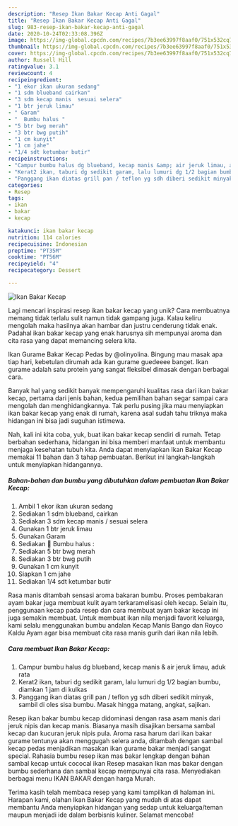 ```yaml
---
description: "Resep Ikan Bakar Kecap Anti Gagal"
title: "Resep Ikan Bakar Kecap Anti Gagal"
slug: 983-resep-ikan-bakar-kecap-anti-gagal
date: 2020-10-24T02:33:08.396Z
image: https://img-global.cpcdn.com/recipes/7b3ee63997f8aaf0/751x532cq70/ikan-bakar-kecap-foto-resep-utama.jpg
thumbnail: https://img-global.cpcdn.com/recipes/7b3ee63997f8aaf0/751x532cq70/ikan-bakar-kecap-foto-resep-utama.jpg
cover: https://img-global.cpcdn.com/recipes/7b3ee63997f8aaf0/751x532cq70/ikan-bakar-kecap-foto-resep-utama.jpg
author: Russell Hill
ratingvalue: 3.1
reviewcount: 4
recipeingredient:
- "1 ekor ikan ukuran sedang"
- "1 sdm blueband cairkan"
- "3 sdm kecap manis  sesuai selera"
- "1 btr jeruk limau"
- " Garam"
- "  Bumbu halus "
- "5 btr bwg merah"
- "3 btr bwg putih"
- "1 cm kunyit"
- "1 cm jahe"
- "1/4 sdt ketumbar butir"
recipeinstructions:
- "Campur bumbu halus dg blueband, kecap manis &amp; air jeruk limau, aduk rata"
- "Kerat2 ikan, taburi dg sedikit garam, lalu lumuri dg 1/2 bagian bumbu, diamkan 1 jam di kulkas"
- "Panggang ikan diatas grill pan / teflon yg sdh diberi sedikit minyak, sambil di oles sisa bumbu. Masak hingga matang, angkat, sajikan."
categories:
- Resep
tags:
- ikan
- bakar
- kecap

katakunci: ikan bakar kecap 
nutrition: 114 calories
recipecuisine: Indonesian
preptime: "PT35M"
cooktime: "PT56M"
recipeyield: "4"
recipecategory: Dessert

---
```



![Ikan Bakar Kecap](https://img-global.cpcdn.com/recipes/7b3ee63997f8aaf0/751x532cq70/ikan-bakar-kecap-foto-resep-utama.jpg)

Lagi mencari inspirasi resep ikan bakar kecap yang unik? Cara membuatnya memang tidak terlalu sulit namun tidak gampang juga. Kalau keliru mengolah maka hasilnya akan hambar dan justru cenderung tidak enak. Padahal ikan bakar kecap yang enak harusnya sih mempunyai aroma dan cita rasa yang dapat memancing selera kita.

Ikan Gurame Bakar Kecap Pedas by @olinyolina. Bingung mau masak apa tiap hari, kebetulan dirumah ada ikan gurame guedeeee banget. Ikan gurame adalah satu protein yang sangat fleksibel dimasak dengan berbagai cara.

Banyak hal yang sedikit banyak mempengaruhi kualitas rasa dari ikan bakar kecap, pertama dari jenis bahan, kedua pemilihan bahan segar sampai cara mengolah dan menghidangkannya. Tak perlu pusing jika mau menyiapkan ikan bakar kecap yang enak di rumah, karena asal sudah tahu triknya maka hidangan ini bisa jadi suguhan istimewa.


Nah, kali ini kita coba, yuk, buat ikan bakar kecap sendiri di rumah. Tetap berbahan sederhana, hidangan ini bisa memberi manfaat untuk membantu menjaga kesehatan tubuh kita. Anda dapat menyiapkan Ikan Bakar Kecap memakai 11 bahan dan 3 tahap pembuatan. Berikut ini langkah-langkah untuk menyiapkan hidangannya.

<!--inarticleads1-->

##### Bahan-bahan dan bumbu yang dibutuhkan dalam pembuatan Ikan Bakar Kecap:

1. Ambil 1 ekor ikan ukuran sedang
1. Sediakan 1 sdm blueband, cairkan
1. Sediakan 3 sdm kecap manis / sesuai selera
1. Gunakan 1 btr jeruk limau
1. Gunakan  Garam
1. Sediakan  🌸 Bumbu halus :
1. Sediakan 5 btr bwg merah
1. Sediakan 3 btr bwg putih
1. Gunakan 1 cm kunyit
1. Siapkan 1 cm jahe
1. Sediakan 1/4 sdt ketumbar butir


Rasa manis ditambah sensasi aroma bakaran bumbu. Proses pembakaran ayam bakar juga membuat kulit ayam terkaramelisasi oleh kecap. Selain itu, penggunaan kecap pada resep dan cara membuat ayam bakar kecap ini juga semakin membuat. Untuk membuat ikan nila menjadi favorit keluarga, kami selalu menggunakan bumbu andalan Kecap Manis Bango dan Royco Kaldu Ayam agar bisa membuat cita rasa manis gurih dari ikan nila lebih. 

<!--inarticleads2-->

##### Cara membuat Ikan Bakar Kecap:

1. Campur bumbu halus dg blueband, kecap manis &amp; air jeruk limau, aduk rata
1. Kerat2 ikan, taburi dg sedikit garam, lalu lumuri dg 1/2 bagian bumbu, diamkan 1 jam di kulkas
1. Panggang ikan diatas grill pan / teflon yg sdh diberi sedikit minyak, sambil di oles sisa bumbu. Masak hingga matang, angkat, sajikan.


Resep ikan bakar bumbu kecap didominasi dengan rasa asam manis dari jeruk nipis dan kecap manis. Biasanya masih disajikan bersama sambal kecap dan kucuran jeruk nipis pula. Aroma rasa harum dari ikan bakar gurame tentunya akan menggugah selera anda, ditambah dengan sambal kecap pedas menjadikan masakan ikan gurame bakar menjadi sangat special. Rahasia bumbu resep ikan mas bakar lengkap dengan bahan sambal kecap untuk cococal ikan Resep masakan Ikan mas bakar dengan bumbu sederhana dan sambal kecap mempunyai cita rasa. Menyediakan berbagai menu IKAN BAKAR dengan harga Murah. 

Terima kasih telah membaca resep yang kami tampilkan di halaman ini. Harapan kami, olahan Ikan Bakar Kecap yang mudah di atas dapat membantu Anda menyiapkan hidangan yang sedap untuk keluarga/teman maupun menjadi ide dalam berbisnis kuliner. Selamat mencoba!
